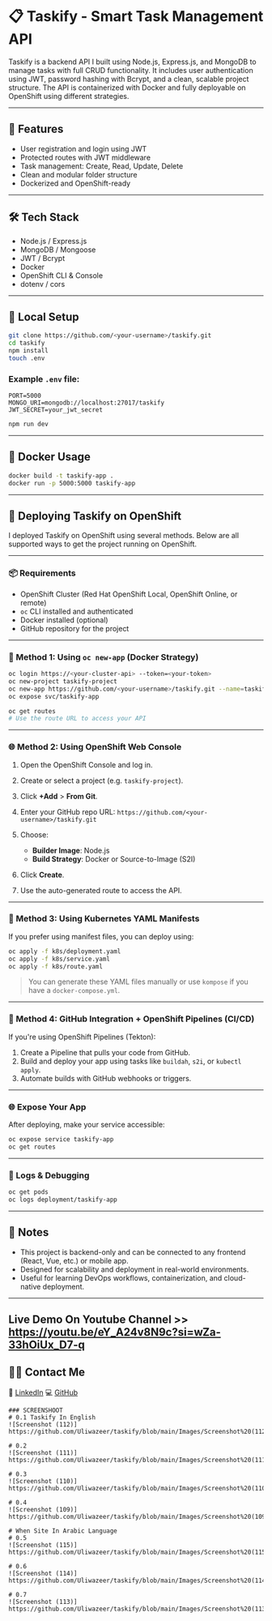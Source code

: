 
# 📋 Taskify - Smart Task Management API

Taskify is a backend API I built using Node.js, Express.js, and MongoDB to manage tasks with full CRUD functionality. It includes user authentication using JWT, 
password hashing with Bcrypt, and a clean, scalable project structure. The API is containerized with Docker and fully deployable on OpenShift using different strategies.

---

## 🚀 Features

- User registration and login using JWT
- Protected routes with JWT middleware
- Task management: Create, Read, Update, Delete
- Clean and modular folder structure
- Dockerized and OpenShift-ready

---

## 🛠️ Tech Stack

- Node.js / Express.js
- MongoDB / Mongoose
- JWT / Bcrypt
- Docker
- OpenShift CLI & Console
- dotenv / cors

---

## 🧾 Local Setup

```bash
git clone https://github.com/<your-username>/taskify.git
cd taskify
npm install
touch .env
````

### Example `.env` file:

```
PORT=5000
MONGO_URI=mongodb://localhost:27017/taskify
JWT_SECRET=your_jwt_secret
```

```bash
npm run dev
```

---

## 🐳 Docker Usage

```bash
docker build -t taskify-app .
docker run -p 5000:5000 taskify-app
```

---

## 🚀 Deploying Taskify on OpenShift

I deployed Taskify on OpenShift using several methods. Below are all supported ways to get the project running on OpenShift.

---

### 📦 Requirements

* OpenShift Cluster (Red Hat OpenShift Local, OpenShift Online, or remote)
* `oc` CLI installed and authenticated
* Docker installed (optional)
* GitHub repository for the project

---

### 🔧 Method 1: Using `oc new-app` (Docker Strategy)

```bash
oc login https://<your-cluster-api> --token=<your-token>
oc new-project taskify-project
oc new-app https://github.com/<your-username>/taskify.git --name=taskify-app
oc expose svc/taskify-app
```

```bash
oc get routes
# Use the route URL to access your API
```

---

### 🌐 Method 2: Using OpenShift Web Console

1. Open the OpenShift Console and log in.
2. Create or select a project (e.g. `taskify-project`).
3. Click **+Add** > **From Git**.
4. Enter your GitHub repo URL: `https://github.com/<your-username>/taskify.git`
5. Choose:

   * **Builder Image**: Node.js
   * **Build Strategy**: Docker or Source-to-Image (S2I)
6. Click **Create**.
7. Use the auto-generated route to access the API.

---

### 📄 Method 3: Using Kubernetes YAML Manifests

If you prefer using manifest files, you can deploy using:

```bash
oc apply -f k8s/deployment.yaml
oc apply -f k8s/service.yaml
oc apply -f k8s/route.yaml
```

> You can generate these YAML files manually or use `kompose` if you have a `docker-compose.yml`.

---

### 🔁 Method 4: GitHub Integration + OpenShift Pipelines (CI/CD)

If you're using OpenShift Pipelines (Tekton):

1. Create a Pipeline that pulls your code from GitHub.
2. Build and deploy your app using tasks like `buildah`, `s2i`, or `kubectl apply`.
3. Automate builds with GitHub webhooks or triggers.

---

### 🌐 Expose Your App

After deploying, make your service accessible:

```bash
oc expose service taskify-app
oc get routes
```

---

### 🧪 Logs & Debugging

```bash
oc get pods
oc logs deployment/taskify-app
```

---

## 📌 Notes

* This project is backend-only and can be connected to any frontend (React, Vue, etc.) or mobile app.
* Designed for scalability and deployment in real-world environments.
* Useful for learning DevOps workflows, containerization, and cloud-native deployment.

---
## Live Demo On Youtube Channel >> https://youtu.be/eY_A24v8N9c?si=wZa-33hOiUx_D7-q 
## 🙋‍♂️ Contact Me

🔗 [LinkedIn](https://www.linkedin.com/in/aliwazeer)
💻 [GitHub](https://github.com/Uliwazeer)

```
### SCREENSHOOT
# 0.1 Taskify In English
![Screenshot (112)]
https://github.com/Uliwazeer/taskify/blob/main/Images/Screenshot%20(112).jpg

# 0.2 
![Screenshot (111)]
https://github.com/Uliwazeer/taskify/blob/main/Images/Screenshot%20(111).png

# 0.3
![Screenshot (110)]
https://github.com/Uliwazeer/taskify/blob/main/Images/Screenshot%20(110).jpg

# 0.4
![Screenshot (109)]
https://github.com/Uliwazeer/taskify/blob/main/Images/Screenshot%20(109).png

# When Site In Arabic Language
# 0.5
![Screenshot (115)]
https://github.com/Uliwazeer/taskify/blob/main/Images/Screenshot%20(115).png

# 0.6
![Screenshot (114)]
https://github.com/Uliwazeer/taskify/blob/main/Images/Screenshot%20(114).png

# 0.7
![Screenshot (113)]
https://github.com/Uliwazeer/taskify/blob/main/Images/Screenshot%20(113).png
